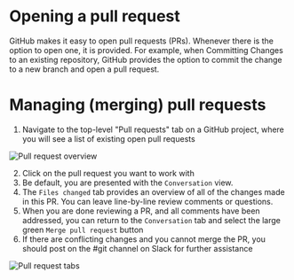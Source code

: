 

# Opening a pull request

GitHub makes it easy to open pull requests (PRs). Whenever there is the option to open one, it is provided. For example, when Committing Changes to an existing repository, GitHub provides the option to commit the change to a new branch and open a pull request.

# Managing (merging) pull requests

1. Navigate to the top-level "Pull requests" tab on a GitHub project, where you will see a list of existing open pull requests

![Pull request overview](./_images/gh-pr.png)

2. Click on the pull request you want to work with
3. Be default, you are presented with the `Conversation` view. 
4. The `Files changed` tab provides an overview of all of the changes made in this PR. You can leave line-by-line review comments or questions.
5. When you are done reviewing a PR, and all comments have been addressed, you can return to the `Conversation` tab and select the large green `Merge pull request` button
6. If there are conflicting changes and you cannot merge the PR, you should post on the #git channel on Slack for further assistance

![Pull request tabs](./_images/gh-pr-tabs.png)
